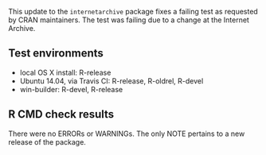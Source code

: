 This  update to the `internetarchive` package fixes a failing test as requested by CRAN maintainers. The test was failing due to a change at the Internet Archive.

## Test environments

* local OS X install: R-release
* Ubuntu 14.04, via Travis CI: R-release, R-oldrel, R-devel
* win-builder: R-devel, R-release

## R CMD check results

There were no ERRORs or WARNINGs. The only NOTE pertains to a new release of the package.

